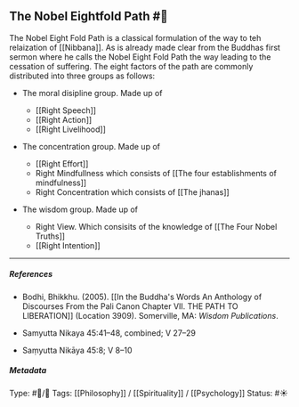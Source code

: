## The Nobel Eightfold Path #🧠 

The Nobel Eight Fold Path is a classical formulation of the way to teh relaization of [[Nibbana]]. As is already made clear from the Buddhas first sermon where he calls the Nobel Eight Fold Path the way leading to the cessation of suffering. The eight factors of the path are commonly distributed into three groups as follows:

- The moral disipline group. Made up of
   - [[Right Speech]]
   - [[Right Action]]
   - [[Right Livelihood]]

- The concentration group. Made up of
   - [[Right Effort]]
   - Right Mindfullness which consists of [[The four establishments of mindfulness]]
   - Right Concentration which consists of [[The jhanas]]

- The wisdom group. Made up of
   - Right View. Which consisits of the knowledge of [[The Four Nobel Truths]]
   - [[Right Intention]]

___

##### References

- Bodhi, Bhikkhu. (2005). [[In the Buddha's Words An Anthology of Discourses From the Pali Canon Chapter VII. THE PATH TO LIBERATION]] (Location 3909). Somerville, MA: _Wisdom Publications_.

- Samyutta Nikaya 45:41–48, combined; V 27–29

- Saṃyutta Nikāya 45:8; V 8–10

##### Metadata
Type: #🔵/🔵 
Tags: [[Philosophy]] / [[Spirituality]] / [[Psychology]]
Status: #☀️ 